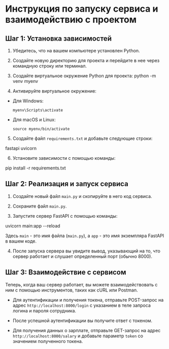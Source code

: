 # Инструкция по запуску сервиса и взаимодействию с проектом

## Шаг 1: Установка зависимостей

1. Убедитесь, что на вашем компьютере установлен Python.
2. Создайте новую директорию для проекта и перейдите в нее через командную строку или терминал.
3. Создайте виртуальное окружение Python для проекта:
python -m venv myenv

4. Активируйте виртуальное окружение:

- Для Windows:

  ```
  myenv\Scripts\activate
  ```

- Для macOS и Linux:

  ```
  source myenv/bin/activate
  ```

5. Создайте файл `requirements.txt` и добавьте следующие строки:

fastapi
uvicorn

6. Установите зависимости с помощью команды:

pip install -r requirements.txt

## Шаг 2: Реализация и запуск сервиса

1. Создайте новый файл `main.py` и скопируйте в него код сервиса.
2. Сохраните файл `main.py`.

3. Запустите сервер FastAPI с помощью команды:

uvicorn main:app --reload

Здесь `main` - это имя файла (`main.py`), а `app` - это имя экземпляра FastAPI в вашем коде.

4. После запуска сервера вы увидите вывод, указывающий на то, что сервер работает и слушает определенный порт (обычно 8000).

## Шаг 3: Взаимодействие с сервисом

Теперь, когда ваш сервер работает, вы можете взаимодействовать с ним с помощью инструментов, таких как cURL или Postman.

- Для аутентификации и получения токена, отправьте POST-запрос на адрес `http://localhost:8000/login` с указанием в теле запроса логина и пароля сотрудника.

- После успешной аутентификации вы получите ответ с токеном.

- Для получения данных о зарплате, отправьте GET-запрос на адрес `http://localhost:8000/salary` и добавьте параметр `token` со значением полученного токена.
